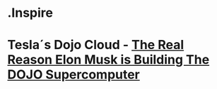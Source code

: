 # .Inspire
# Tesla´s Dojo Cloud  - [The Real Reason Elon Musk is Building The DOJO Supercomputer](https://youtu.be/UGORqkzVznM)
